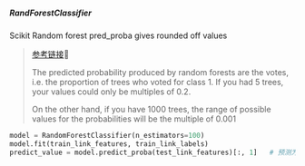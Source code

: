 ##### RandForestClassifier
Scikit Random forest pred_proba gives rounded off values
> [参考链接](https://stats.stackexchange.com/questions/159291/scikit-random-forest-pred-proba-gives-rounded-off-values):link:
>
> The predicted probability produced by random forests are the votes, i.e. the proportion of trees who voted for class 1. If you had 5 trees, your values could only be multiples of 0.2.
> 
> On the other hand, if you have 1000 trees, the range of possible values for the probabilities will be the multiple of 0.001
>
```python
model = RandomForestClassifier(n_estimators=100)
model.fit(train_link_features, train_link_labels)
predict_value = model.predict_proba(test_link_features)[:, 1]   # 预测为正样本的概率
```
